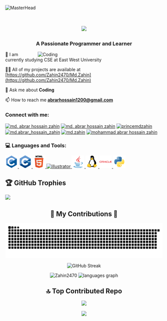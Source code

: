 ![MasterHead](https://user-images.githubusercontent.com/90236635/232446433-d5540fa2-fe28-4bb8-b929-cdb51fe61336.gif)

<h1 align="center">
    <img src="https://readme-typing-svg.herokuapp.com/?font=Righteous&size=35&center=true&vCenter=true&width=500&height=70&duration=4000&lines=Hi!+👋+I'm+Abrar+Hossain+Zahin!;" />
</h1>

<h3 align="center">A Passionate Programmer and Learner </h3>

<img align="right" alt="Coding" width="400" src="https://t4.ftcdn.net/jpg/03/13/40/45/360_F_313404541_e9YZ3pht6oEEkMXuhxTboqXA2B2ShNnC.jpg">

🔭  I am currently studying CSE at East West University

👨‍💻  All of my projects are available at [https://github.com/Zahin2470/Md.Zahin](https://github.com/Zahin2470/Md.Zahin)

💬  Ask me about **Coding**

📫 How to reach me **abrarhossain1200@gmail.com**

<h3 align="left">Connect with me:</h3>
<p align="left">
<a href="https://linkedin.com/in/md. abrar hossain zahin" target="blank"><img align="center" src="https://raw.githubusercontent.com/rahuldkjain/github-profile-readme-generator/master/src/images/icons/Social/linked-in-alt.svg" alt="md. abrar hossain zahin" height="30" width="40" /></a>
<a href="https://fb.com/md. abrar hossain zahin" target="blank"><img align="center" src="https://raw.githubusercontent.com/rahuldkjain/github-profile-readme-generator/master/src/images/icons/Social/facebook.svg" alt="md. abrar hossain zahin" height="30" width="40" /></a>
<a href="https://instagram.com/princemdzahin" target="blank"><img align="center" src="https://raw.githubusercontent.com/rahuldkjain/github-profile-readme-generator/master/src/images/icons/Social/instagram.svg" alt="princemdzahin" height="30" width="40" /></a>
<a href="https://www.youtube.com/c/md.abrar_hossain_zahin" target="blank"><img align="center" src="https://raw.githubusercontent.com/rahuldkjain/github-profile-readme-generator/master/src/images/icons/Social/youtube.svg" alt="md.abrar_hossain_zahin" height="30" width="40" /></a>
<a href="https://codeforces.com/profile/md.zahin" target="blank"><img align="center" src="https://raw.githubusercontent.com/rahuldkjain/github-profile-readme-generator/master/src/images/icons/Social/codeforces.svg" alt="md.zahin" height="30" width="40" /></a>
<a href="https://www.leetcode.com/mohammad abrar hossain zahin" target="blank"><img align="center" src="https://raw.githubusercontent.com/rahuldkjain/github-profile-readme-generator/master/src/images/icons/Social/leet-code.svg" alt="mohammad abrar hossain zahin" height="30" width="40" /></a>
</p>

<h3 align="left">💻  Languages and Tools:</h3>
<p align="left"> <a href="https://www.cprogramming.com/" target="_blank" rel="noreferrer"> <img src="https://raw.githubusercontent.com/devicons/devicon/master/icons/c/c-original.svg" alt="c" width="40" height="40"/> </a> <a href="https://www.w3schools.com/cpp/" target="_blank" rel="noreferrer"> <img src="https://raw.githubusercontent.com/devicons/devicon/master/icons/cplusplus/cplusplus-original.svg" alt="cplusplus" width="40" height="40"/> </a> <a href="https://www.w3.org/html/" target="_blank" rel="noreferrer"> <img src="https://raw.githubusercontent.com/devicons/devicon/master/icons/html5/html5-original-wordmark.svg" alt="html5" width="40" height="40"/> </a> <a href="https://www.adobe.com/in/products/illustrator.html" target="_blank" rel="noreferrer"> <img src="https://www.vectorlogo.zone/logos/adobe_illustrator/adobe_illustrator-icon.svg" alt="illustrator" width="40" height="40"/> </a> <a href="https://www.java.com" target="_blank" rel="noreferrer"> <img src="https://raw.githubusercontent.com/devicons/devicon/master/icons/java/java-original.svg" alt="java" width="40" height="40"/> </a> <a href="https://www.linux.org/" target="_blank" rel="noreferrer"> <img src="https://raw.githubusercontent.com/devicons/devicon/master/icons/linux/linux-original.svg" alt="linux" width="40" height="40"/> </a> <a href="https://www.oracle.com/" target="_blank" rel="noreferrer"> <img src="https://raw.githubusercontent.com/devicons/devicon/master/icons/oracle/oracle-original.svg" alt="oracle" width="40" height="40"/> </a> <a href="https://www.python.org" target="_blank" rel="noreferrer"> <img src="https://raw.githubusercontent.com/devicons/devicon/master/icons/python/python-original.svg" alt="python" width="40" height="40"/> </a> </p>

## 🏆 GitHub Trophies

![](https://github-profile-trophy.vercel.app/?username=Zahin2470&theme=discord&no-frame=false&no-bg=false&margin-w=4)

<div align="center">
<h2>🐍 My Contributions 🐍</h2>

![snake_gif](https://github.com/MeghnaS21/MeghnaS21/blob/output/github-snake-dark.svg)

<p align="center">
  <img src="https://github-readme-streak-stats.herokuapp.com/?user=Zahin2470&theme=nightowl&mode=daily" alt="GitHub Streak" />
</p>

<p align="center">
  <img src="https://github-readme-stats.vercel.app/api?username=Zahin2470&show_icons=true&locale=en&theme=tokyonight" height="190" alt="Zahin2470"/> 
  <img src="https://github-readme-stats.vercel.app/api/top-langs?username=Zahin2470&locale=en&theme=tokyonight&layout=compact&card_width=320&langs_count=5" height="190" alt="languages graph" />
</p>

## 🔝 Top Contributed Repo

![](https://github-contributor-stats.vercel.app/api?username=Zahin2470&limit=5&theme=dark&combine_all_yearly_contributions=true)

[![](https://visitcount.itsvg.in/api?id=Zahin2470&icon=6&color=12)](https://visitcount.itsvg.in) 
